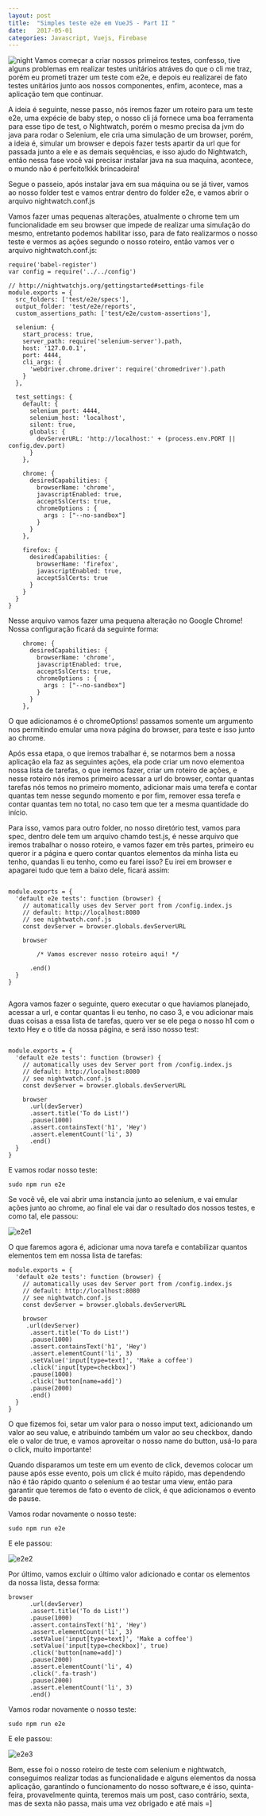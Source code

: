 ```yaml
---
layout: post
title:  "Simples teste e2e em VueJS - Part II "
date:   2017-05-01
categories: Javascript, Vuejs, Firebase
---
```


![night](https://github.com/IgorVieira/igorvieira.github.io/blob/master/_images/nightwatch.png?raw=true)
Vamos começar a criar nossos primeiros testes, confesso, tive alguns problemas em realizar testes unitários atráves do que o cli me traz, porém eu prometi trazer um teste com e2e, e depois eu realizarei de fato testes unitários junto aos nossos componentes, enfim, acontece, mas a aplicação tem que continuar.


A ideia é seguinte, nesse passo, nós iremos fazer um roteiro para um teste e2e, uma expécie de baby step, o nosso cli já fornece uma boa ferramenta para esse tipo de test, o Nightwatch, porém o mesmo precisa da jvm do java para rodar o Selenium, ele cria uma simulação de um browser, porém, a ideia é, simular um browser e depois fazer tests apartir da url que for passada junto a ele e as demais sequências, e isso ajudo do Nightwatch, então nessa fase você vai precisar instalar java na sua maquina, acontece, o mundo não é perfeito!kkk brincadeira!


Segue o passeio, após instalar java em sua máquina ou se já tiver, vamos ao nosso folder test e vamos entrar dentro do folder e2e, e vamos abrir o arquivo nightwatch.conf.js

Vamos fazer umas pequenas alterações, atualmente o chrome tem um funcionalidade em seu browser que impede de realizar uma simulação do mesmo, entretanto podemos habilitar isso, para de fato realizarmos o nosso teste e vermos as ações segundo o nosso roteiro, então vamos ver o arquivo nightwatch.conf.js:


```
require('babel-register')
var config = require('../../config')

// http://nightwatchjs.org/gettingstarted#settings-file
module.exports = {
  src_folders: ['test/e2e/specs'],
  output_folder: 'test/e2e/reports',
  custom_assertions_path: ['test/e2e/custom-assertions'],

  selenium: {
    start_process: true,
    server_path: require('selenium-server').path,
    host: '127.0.0.1',
    port: 4444,
    cli_args: {
      'webdriver.chrome.driver': require('chromedriver').path
    }
  },

  test_settings: {
    default: {
      selenium_port: 4444,
      selenium_host: 'localhost',
      silent: true,
      globals: {
        devServerURL: 'http://localhost:' + (process.env.PORT || config.dev.port)
      }
    },

    chrome: {
      desiredCapabilities: {
        browserName: 'chrome',
        javascriptEnabled: true,
        acceptSslCerts: true,
        chromeOptions : {
          args : ["--no-sandbox"]
        }
      }
    },

    firefox: {
      desiredCapabilities: {
        browserName: 'firefox',
        javascriptEnabled: true,
        acceptSslCerts: true
      }
    }
  }
}

```
Nesse arquivo vamos fazer uma pequena alteração no Google Chrome!
Nossa configuração ficará da seguinte forma:


```
    chrome: {
      desiredCapabilities: {
        browserName: 'chrome',
        javascriptEnabled: true,
        acceptSslCerts: true,
        chromeOptions : {
          args : ["--no-sandbox"]
        }
      }
    },
```
O que adicionamos é o chromeOptions!
passamos somente um argumento nos permitindo emular uma nova página do browser, para teste e isso junto ao chrome.


Após essa etapa, o que iremos trabalhar é, se notarmos bem a nossa aplicação ela faz as seguintes ações, ela pode criar um novo elementoa nossa lista de tarefas, o que iremos fazer, criar um roteiro de ações, e nesse roteiro nós iremos primeiro acessar a url do browser, contar quantas tarefas nós temos no primeiro momento, adicionar mais uma terefa e contar quantas tem nesse segundo momento e por fim, remover essa terefa e contar quantas tem no total, no caso tem que ter a mesma quantidade do início.


Para isso, vamos para outro folder, no nosso diretório test, vamos para spec, dentro dele tem um arquivo chamdo test.js, é nesse arquivo que iremos trabalhar o nosso roteiro, e vamos fazer em três partes, primeiro eu queror ir a página e quero contar quantos elementos da minha lista eu tenho, quandas li eu tenho, como eu farei isso? Eu irei em browser e apagarei tudo que tem a baixo dele, ficará assim:



```

module.exports = {
  'default e2e tests': function (browser) {
    // automatically uses dev Server port from /config.index.js
    // default: http://localhost:8080
    // see nightwatch.conf.js
    const devServer = browser.globals.devServerURL

    browser
    
        /* Vamos escrever nosso roteiro aqui! */

      .end()
  }
}


```

Agora vamos fazer o seguinte, quero executar o que haviamos planejado, acessar a url, e contar quantas li eu tenho, no caso 3, e vou adicionar mais duas coisas a essa lista de tarefas, quero ver se ele pega o nosso h1 com o texto Hey e o title da nossa página, e será isso nosso test:




```

module.exports = {
  'default e2e tests': function (browser) {
    // automatically uses dev Server port from /config.index.js
    // default: http://localhost:8080
    // see nightwatch.conf.js
    const devServer = browser.globals.devServerURL

    browser
      .url(devServer)
      .assert.title('To do List!')
      .pause(1000)
      .assert.containsText('h1', 'Hey')
      .assert.elementCount('li', 3)
      .end()
  }
}

```

E vamos rodar nosso teste:

```
sudo npm run e2e
```



Se você vê, ele vai abrir uma instancia junto ao selenium, e vai emular ações junto ao chrome, ao final ele vai dar o resultado dos nossos testes, e como tal, ele passou:

![e2e1](https://github.com/IgorVieira/igorvieira.github.io/blob/master/_images/e2e-1.png?raw=true)


O que faremos agora é, adicionar uma nova tarefa e contabilizar quantos elementos tem em nossa lista de tarefas:



```
module.exports = {
  'default e2e tests': function (browser) {
    // automatically uses dev Server port from /config.index.js
    // default: http://localhost:8080
    // see nightwatch.conf.js
    const devServer = browser.globals.devServerURL

    browser
     .url(devServer)
      .assert.title('To do List!')
      .pause(1000)
      .assert.containsText('h1', 'Hey')
      .assert.elementCount('li', 3)
      .setValue('input[type=text]', 'Make a coffee')
      .click('input[type=checkbox]')
      .pause(1000)
      .click('button[name=add]')
      .pause(2000)
      .end()
  }
}

```

O que fizemos foi, setar um valor para o nosso imput text, adicionando um valor ao seu value, e atribuindo também um valor ao seu checkbox, dando ele o valor de true, e vamos aproveitar o nosso name do button, usá-lo para o click, muito importante!

Quando disparamos um teste em um evento de click, devemos colocar um pause após esse evento, pois um click é muito rápido, mas dependendo não é tão rápido quanto o selenium é ao testar uma view, então para garantir que teremos de fato o evento de click, é que adicionamos o evento de pause.


Vamos rodar novamente o nosso teste:


```
sudo npm run e2e
```

E ele passou:

![e2e2](https://github.com/IgorVieira/igorvieira.github.io/blob/master/_images/e2e-2.png?raw=true)

Por último, vamos excluir o último valor adicionado e contar os elementos da nossa lista, dessa forma:


```
browser
      .url(devServer)
      .assert.title('To do List!')
      .pause(1000)
      .assert.containsText('h1', 'Hey')
      .assert.elementCount('li', 3)
      .setValue('input[type=text]', 'Make a coffee')
      .setValue('input[type=checkbox]', true)
      .click('button[name=add]')
      .pause(2000)
      .assert.elementCount('li', 4)
      .click('.fa-trash')
      .pause(2000)
      .assert.elementCount('li', 3)
      .end()
```


Vamos rodar novamente o nosso teste:


```
sudo npm run e2e
```

E ele passou:

![e2e3](https://github.com/IgorVieira/igorvieira.github.io/blob/master/_images/e2e-3.png?raw=true)


Bem, esse foi o nosso roteiro de teste com selenium e nightwatch, conseguimos realizar todas as funcionalidade e alguns elementos da nossa aplicação, garantindo o funcionamento do nosso software,e é isso, quinta-feira, provavelmente quinta, teremos mais um post, caso contrário, sexta, mas de sexta não passa, mais uma vez obrigado e até mais =]
